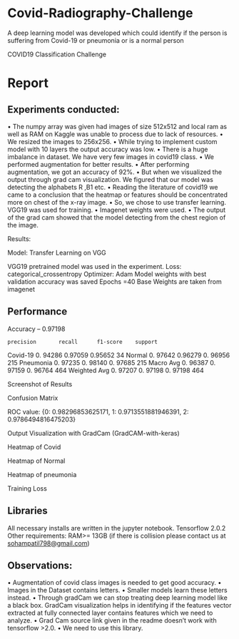 # Covid-Radiography-Challenge
A deep learning model was developed which could identify if the person is suffering from Covid-19 or pneumonia or is a normal person

COVID19 Classification Challenge


# Report



## Experiments conducted: 


•	The numpy array was given had images of size 512x512 and local ram as well as RAM on Kaggle was unable to process due to lack of resources.
•	We resized the images to 256x256. 
•	While trying to implement custom model with 10 layers the output accuracy was low.
•	There is a huge imbalance in dataset. We have very few images in covid19 class.
•	We performed augmentation for better results.
•	After performing augmentation, we got an accuracy of 92%. 
•	But when we visualized the output through grad cam visualization. We figured that our model was detecting the alphabets R ,B1 etc.
•	Reading the literature of covid19 we came to a conclusion that the heatmap or features should be concentrated more on chest of the x-ray image.
•	So, we chose to use transfer learning. VGG19 was used for training.
•	Imagenet weights were used.
•	The output of the grad cam showed that the model detecting from the chest region of the image.


		













Results:

Model: Transfer Learning on VGG

VGG19 pretrained model was used in the experiment.
Loss: categorical_crossentropy 
Optimizer: Adam
Model weights with best validation accuracy was saved
Epochs =40
Base Weights are taken from imagenet

 














## Performance

Accuracy – 0.97198       


	precision    	recall  	f1-score   	support
Covid-19	0. 94286   	0.97059	0.95652	34
Normal    	0. 97642   	0.96279	0. 96956       	215
Pneumonia    	0. 97235   	0. 98140   	0. 97685       	215
Macro Avg	0. 96387   	0. 97159   	0. 96764       	464
Weighted Avg	0. 97207   	0. 97198   	0. 97198       	464

Screenshot of Results
 

Confusion Matrix
 









ROC value:
{0: 0.98296853625171, 1: 0.9713551881946391, 2: 0.9786494816475203}
   


Output Visualization with GradCam (GradCAM-with-keras)

Heatmap of Covid
 


Heatmap of Normal
 
Heatmap of pneumonia 
 

Training Loss
 




## Libraries

All necessary installs are written in the jupyter notebook.
Tensorflow 2.0.2
Other requirements:
RAM>= 13GB
(if there is collision please contact us at sohampatil798@gmail.com)

## Observations:

•	Augmentation of covid class images is needed to get good accuracy.
•	Images in the Dataset contains letters. 
•	Smaller models learn these letters instead.
•	Through gradCam we can stop treating deep learning model like a black box. GradCam visualization helps in identifying if the features vector extracted at fully connected layer contains features which we need to analyze. 
•	Grad Cam source link given in the readme doesn’t work with tensorflow >2.0.
•	We need to use this library.

